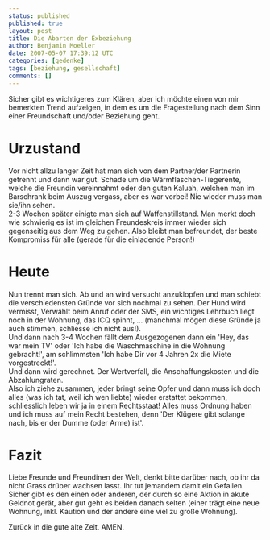 ```yaml
---
status: published
published: true
layout: post
title: Die Abarten der Exbeziehung
author: Benjamin Moeller
date: 2007-05-07 17:39:12 UTC
categories: [gedenke]
tags: [beziehung, gesellschaft]
comments: []
---
```


Sicher gibt es wichtigeres zum Klären, aber ich möchte einen von mir bemerkten Trend aufzeigen, in dem es um die Fragestellung nach dem Sinn einer Freundschaft und/oder Beziehung geht.  

# Urzustand
Vor nicht allzu langer Zeit hat man sich von dem Partner/der Partnerin getrennt und dann war gut. Schade um die Wärmflaschen-Tiegerente, welche die Freundin vereinnahmt oder den guten Kaluah, welchen man im Barschrank beim Auszug vergass, aber es war vorbei! Nie wieder muss man sie/ihn sehen.  
2-3 Wochen später einigte man sich auf Waffenstillstand. Man merkt doch wie schwierig es ist im gleichen Freundeskreis immer wieder sich gegenseitig aus dem Weg zu gehen. Also bleibt man befreundet, der beste Kompromiss für alle (gerade für die einladende Person!)  

# Heute
Nun trennt man sich. Ab und an wird versucht anzuklopfen und man schiebt die verschiedensten Gründe vor sich nochmal zu sehen. Der Hund wird vermisst, Verwählt beim Anruf oder der SMS, ein wichtiges Lehrbuch liegt noch in der Wohnung, das ICQ spinnt, ... (manchmal mögen diese Gründe ja auch stimmen, schliesse ich nicht aus!).  
Und dann nach 3-4 Wochen fällt dem Ausgezogenen dann ein 'Hey, das war mein TV' oder 'Ich habe die Waschmaschine in die Wohnung gebracht!', am schlimmsten 'Ich habe Dir vor 4 Jahren 2x die Miete vorgestreckt!'.  
Und dann wird gerechnet. Der Wertverfall, die Anschaffungskosten und die Abzahlungraten.  
Also ich ziehe zusammen, jeder bringt seine Opfer und dann muss ich doch alles (was ich tat, weil ich wen liebte) wieder erstattet bekommen, schliesslich leben wir ja in einem Rechtsstaat! Alles muss Ordnung haben und ich muss auf mein Recht bestehen, denn 'Der Klügere gibt solange nach, bis er der Dumme (oder Arme) ist'.  

# Fazit
Liebe Freunde und Freundinen der Welt, denkt bitte darüber nach, ob ihr da nicht Grass drüber wachsen lasst. Ihr tut jemandem damit ein Gefallen.  
Sicher gibt es den einen oder anderen, der durch so eine Aktion in akute Geldnot gerät, aber gut geht es beiden danach selten (einer trägt eine neue Wohnung, inkl. Kaution und der andere eine viel zu große Wohnung).  

Zurück in die gute alte Zeit. AMEN.
